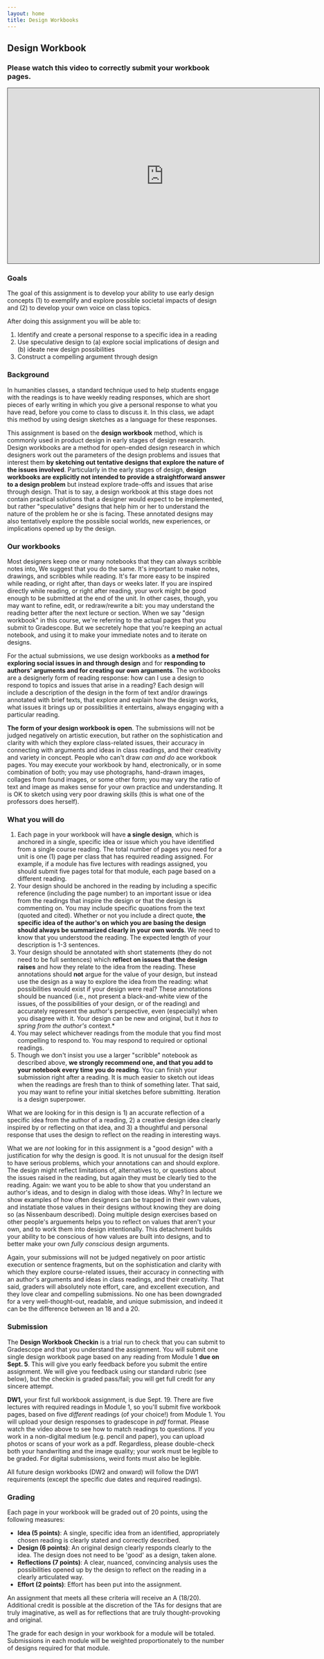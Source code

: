 ```yaml
---
layout: home
title: Design Workbooks
---
```


## Design Workbook

### Please watch this video to correctly submit your workbook pages.
<iframe src="https://cornell.hosted.panopto.com/Panopto/Pages/Embed.aspx?id=e386985f-78d5-4c02-98bb-ada7013240e3&autoplay=false&offerviewer=true&showtitle=true&showbrand=false&captions=false&interactivity=all" height="405" width="720" style="border: 1px solid #464646;" allowfullscreen allow="autoplay"></iframe>

### Goals

The goal of this assignment is to develop your ability to use early design concepts (1) to exemplify and explore possible societal impacts of design and (2) to develop your own voice on class topics.

After doing this assignment you will be able to:

1.  Identify and create a personal response to a specific idea in a reading
2.  Use speculative design to (a) explore social implications of design and (b) ideate new design possibilities
3.  Construct a compelling argument through design

### Background

In humanities classes, a standard technique used to help students engage with the readings is to have weekly reading responses, which are short pieces of early writing in which you give a personal response to what you have read, before you come to class to discuss it. In this class, we adapt this method by using design sketches as a language for these responses.

This assignment is based on the **design workbook** method, which is commonly used in product design in early stages of design research. Design workbooks are a method for open-ended design research in which designers work out the parameters of the design problems and issues that interest them **by sketching out tentative designs that explore the nature of the issues involved**. Particularly in the early stages of design, **design workbooks are explicitly not intended to provide a straightforward answer to a design problem** but instead explore trade-offs and issues that arise through design. That is to say, a design workbook at this stage does not contain practical solutions that a designer would expect to be implemented, but rather "speculative" designs that help him or her to understand the nature of the problem he or she is facing. These annotated designs may also tentatively explore the possible social worlds, new experiences, or implications opened up by the design.

### Our workbooks
Most designers keep one or many notebooks that they can always scribble notes into[.](https://stuffwhitepeoplelike.com/2009/02/24/122-moleskine-notebooks/) We suggest that you do the same. It's important to make notes, drawings, and scribbles while reading. It's far more easy to be inspired while reading, or right after, than days or weeks later. If you are inspired directly while reading, or right after reading, your work might be good enough to be submitted at the end of the unit. In other cases, though, you may want to refine, edit, or redraw/rewrite a bit: you may understand the reading better after the next lecture or section. When we say "design workbook" in this course, we're referring to the actual pages that you submit to Gradescope. But we secretely hope that you're keeping an actual notebook, and using it to make your immediate notes and to iterate on designs.

For the actual submissions, we use design workbooks as **a method for exploring social issues in and through design** and for **responding to authors' arguments and for creating our own arguments**. The workbooks are a designerly form of reading response: how can I use a design to respond to topics and issues that arise in a reading? Each design will include a description of the design in the form of text and/or drawings annotated with brief texts, that explore and explain how the design works, what issues it brings up or possibilities it entertains, always engaging with a particular reading.

**The form of your design workbook is open**. The submissions will not be judged negatively on artistic execution, but rather on the sophistication and clarity with which they explore class-related issues, their accuracy in connecting with arguments and ideas in class readings, and their creativity and variety in concept. People who can't draw *can and do* ace workbook pages. You may execute your workbook by hand, electronically, or in some combination of both; you may use photographs, hand-drawn images, collages from found images, or some other form; you may vary the ratio of text and image as makes sense for your own practice and understanding. It is OK to sketch using very poor drawing skills (this is what one of the professors does herself).

### What you will do
1.  Each page in your workbook will have **a single design**, which is anchored in a single, specific idea or issue which you have identified from a single course reading. The total number of pages you need for a unit is one (1) page per class that has required reading assigned. For example, if a module has five lectures with readings assigned, you should submit five pages total for that module, each page based on a different reading.
2.  Your design should be anchored in the reading by including a specific reference (including the page number) to an important issue or idea from the readings that inspire the design or that the design is commenting on. You may include specific quoations from the text (quoted and cited). Whether or not you include a direct quote, **the specific idea of the author's on which you are basing the design should always be summarized clearly in your own words**. We need to know that you understood the reading. The expected length of your description is 1-3 sentences.
3.  Your design should be annotated with short statements (they do not need to be full sentences) which **reflect on issues that the design raises** and how they relate to the idea from the reading. These annotations should **not** argue for the value of your design, but instead use the design as a way to explore the idea from the reading: what possibilities would exist if your design were real? These annotations should be nuanced (i.e., not present a black-and-white view of the issues, of the possibilities of your design, or of the reading) and accurately represent the author's perspective, even (especially) when you disagree with it. Your design can be new and original, but it *has to spring from the author's* context.*
4.  You may select whichever readings from the module that you find most compelling to respond to. You may respond to required or optional readings.
5.  Though we don't insist you use a larger "scribble" notebook as described above, **we strongly recommend one, and that you add to your notebook every time you do reading**. You can finish your submission right after a reading. It is much easier to sketch out ideas when the readings are fresh than to think of something later. That said, you may want to refine your initial sketches before submitting. Iteration is a design superpower.

What we are looking for in this design is 1) an accurate reflection of a specific idea from the author of a reading, 2) a creative design idea clearly inspired by or reflecting on that idea, and 3) a thoughtful and personal response that uses the design to reflect on the reading in interesting ways.

What we are _not_ looking for in this assignment is a "good design" with a justification for why the design is good. It is not unusual for the design itself to have serious problems, which your annotations can and should explore. The design might reflect limitations of, alternatives to, or questions about the issues raised in the reading, but again they must be clearly tied to the reading. Again: we want you to be able to show that you understand an author's ideas, and to design in dialog with those ideas. Why? In lecture we show examples of how often designers can be trapped in their own values, and instatiate those values in their designs without knowing they are doing so (as Nissenbaum described). Doing multiple design exercises based on other people's arguements helps you to reflect on values that aren't your own, and to work them into design intentionally. This detachment builds your ability to be conscious of how values are built into designs, and to better make your own *fully conscious* design arguments.

Again, your submissions will not be judged negatively on poor artistic execution or sentence fragments, but on the sophistication and clarity with which they explore course-related issues, their accuracy in connecting with an author's arguments and ideas in class readings, and their creativity. That said, graders will absolutely note effort, care, and excellent execution, and they love clear and compelling submissions. No one has been downgraded for a very well-thought-out, readable, and unique submission, and indeed it can be the difference between an 18 and a 20.

### Submission

The **Design Workbook Checkin** is a trial run to check that you can submit to Gradescope and that you understand the assignment. You will submit one single design workbook page based on any reading from Module 1 **due on Sept. 5**. This will give you early feedback before you submit the entire assignment. We will give you feedback using our standard rubric (see below), but the checkin is graded pass/fail; you will get full credit for any sincere attempt.

**DW1,** your first full workbook assignment, is due Sept. 19. There are five lectures with required readings in Module 1, so you'll submit five workbook pages, based on five *different*  readings (of your choice!) from Module 1. You will upload your design responses to gradescope in *pdf* format. Please watch the video above to see how to match readings to questions. If you work in a non-digital medium (e.g. pencil and paper), you can upload photos or scans of your work as a pdf. Regardless, please double-check both your handwriting and the image quality; your work must be legible to be graded. For digital submissions, weird fonts must also be legible.

All future design workbooks (DW2 and onward) will follow the DW1 requirements (except the specific due dates and required readings).

### Grading

Each page in your workbook will be graded out of 20 points, using the following measures:

*   **Idea (5 points)**: A single, specific idea from an identified, appropriately chosen reading is clearly stated and correctly described.
*   **Design (6 points)**: An original design clearly responds clearly to the idea. The design does not need to be 'good' as a design, taken alone.
*   **Reflections (7 points)**: A clear, nuanced, convincing analysis uses the possibilities opened up by the design to reflect on the reading in a clearly articulated way.
*   **Effort (2 points)**: Effort has been put into the assignment.

An assignment that meets all these criteria will receive an A (18/20). Additional credit is possible at the discretion of the TAs for designs that are truly imaginative, as well as for reflections that are truly thought-provoking and original.

The grade for each design in your workbook for a module will be totaled. Submissions in each module will be weighted proportionately to the number of designs required for that module.